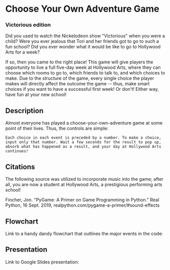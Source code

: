 # Choose Your Own Adventure Game
### Victorious edition

Did you used to watch the Nickelodeon show "Victorious" when you were a child? Were you ever jealous that Tori and her friends got to go to such a fun school? Did you ever wonder what it would be like to go to Hollywood Arts for a week?

If so, then you came to the right place! This game will give players the opportunity to live a full five-day week at Hollywood Arts, where they can choose which rooms to go to, which friends to talk to, and which choices to make. Due to the structure of the game, every single choice the player makes will directly affect the outcome the game -- thus, make smart choices if you want to have a successful first week! Or don't! Either way, have fun at your new school!

## Description

Almost everyone has played a choose-your-own-adventure game at some point of their lives. Thus, the controls are simple: 

    Each choice in each event is preceded by a number. To make a choice, input only that number. Wait a few seconds for the result to pop up, absorb what has happened as a result, and your day at Hollywood Arts continues!

## Citations

The following source was utilized to incorporate music into the game; after all, you are now a student at Hollywood Arts, a prestigious performing arts school!

Fincher, Jon. "PyGame: A Primer on Game Programming in Python." Real Python, 16 Sept. 2019, realpython.com/pygame-a-primer/#sound-effects

## Flowchart

Link to a handy dandy flowchart that outlines the major events in the code:


## Presentation

Link to Google Slides presentation:
